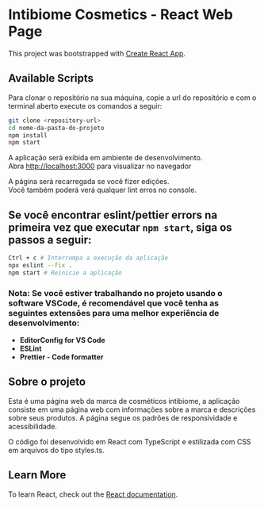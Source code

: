 # Intibiome Cosmetics - React Web Page

This project was bootstrapped with [Create React App](https://github.com/facebook/create-react-app).

## Available Scripts

Para clonar o repositório na sua máquina, copie a url do repositório e com o terminal aberto execute os comandos a seguir:

```bash
git clone <repository-url>
cd nome-da-pasta-do-projeto
npm install
npm start
 ```

A aplicação será exibida em ambiente de desenvolvimento.\
Abra [http://localhost:3000](http://localhost:3000) para visualizar no navegador

A página será recarregada se você fizer edições.\
Você também poderá verá qualquer lint erros no console.

## Se você encontrar eslint/pettier errors na primeira vez que executar `npm start`, siga os passos a seguir:

```bash
Ctrl + c # Interrompa a execução da aplicação
npx eslint --fix .
npm start # Reinicie a aplicação
 ```

### Nota: Se você estiver trabalhando no projeto usando o software VSCode, é recomendável que você tenha as seguintes extensões para uma melhor experiência de desenvolvimento:

- **EditorConfig for VS Code**
- **ESLint**
- **Prettier - Code formatter**



## Sobre o projeto

Esta é uma página web da marca de cosméticos intibiome, a aplicação consiste em uma página web com informações sobre a marca e descrições sobre seus produtos. A página segue os padrões de responsividade e acessibilidade.

O código foi desenvolvido em React com TypeScript e estilizada com CSS em arquivos do tipo styles.ts.

## Learn More

To learn React, check out the [React documentation](https://reactjs.org/).
